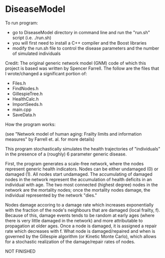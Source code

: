 # DiseaseModel

To run program: 
- go to DiseaseModel directory in command line and run the "run.sh" script (i.e. ./run.sh)
- you will first need to install a C++ compiler and the Boost libraries
- modify the run.sh file to control the disease parameters and the number of simulated individuals

Credit:
The original generic network model (GNM) code of which this project is based was written by Spencer Farrell.
The follow are the files that I wrote/changed a significant portion of:
- Files.h
- FindNodes.h
- GillespieTree.h
- HealthCalc.h
- ImportSeeds.h
- main.cpp
- SaveData.h


How the program works:

(see "Network model of human aging: Frailty limits and information measures" by Farrell et. al. for more details)

This program stochastically simulates the health trajectories of "individuals" in the presence of a 
(roughly) 6 parameter generic disease.

First, the program generates a scale-free network, where the nodes represent generic health indicators. Nodes 
can be either undamaged (0) or damaged (1). All nodes start undamaged. The accumulating of damaged nodes in the network 
represent the accumulation of health deficits in an individual with age. The two most connected (highest degree) nodes in the 
network are the mortality nodes; once the mortality nodes damage, the individual represented by the network
"dies."

Nodes damage accoring to a damage rate which increases exponentially with the fraction of the node's neighbours
that are damaged (local frailty, f). Because of this, damage events tends to be random at early ages (where there is very 
little damaged in the network) and more attributable to 
propagation at older ages. Once a node is damaged, it is assigned a repair rate which decreases with f. What node is 
damaged/repaired and when is governed by the Gillespie algorithm (or Kinetic Monte Carlo), which allows for a
stochastic realization of the damage/repair rates of nodes. 

NOT FINISHED



